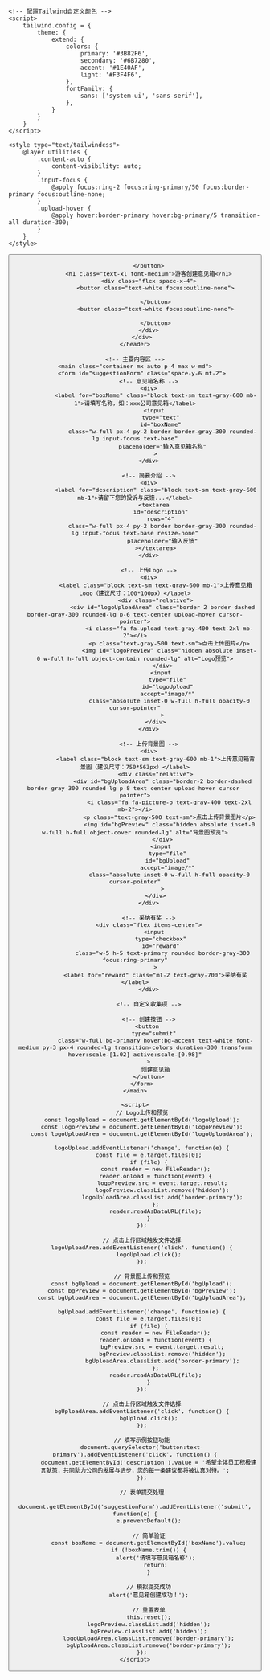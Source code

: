 <!DOCTYPE html>
<html lang="zh-CN">
<head>
    <meta name="viewport" content="width=device-width, initial-scale=1.0, maximum-scale=1.0, user-scalable=no">
    <meta name="referrer" content="no-referrer">
    <meta charset="UTF-8">
    <meta name="viewport" content="width=device-width, initial-scale=1.0">
    <title>创建意见箱</title>
    <!-- 引入Tailwind CSS -->
    <script src="https://cdn.tailwindcss.com"></script>
    <!-- 引入Font Awesome -->
    <link href="/Gehom88/https://cdn.jsdelivr.net/npm/font-awesome@4.7.0/css/font-awesome.min.css" rel="stylesheet">
    
    <!-- 配置Tailwind自定义颜色 -->
    <script>
        tailwind.config = {
            theme: {
                extend: {
                    colors: {
                        primary: '#3B82F6',
                        secondary: '#6B7280',
                        accent: '#1E40AF',
                        light: '#F3F4F6',
                    },
                    fontFamily: {
                        sans: ['system-ui', 'sans-serif'],
                    },
                }
            }
        }
    </script>
    
    <style type="text/tailwindcss">
        @layer utilities {
            .content-auto {
                content-visibility: auto;
            }
            .input-focus {
                @apply focus:ring-2 focus:ring-primary/50 focus:border-primary focus:outline-none;
            }
            .upload-hover {
                @apply hover:border-primary hover:bg-primary/5 transition-all duration-300;
            }
        }
    </style>
</head>
<body class="bg-gray-50 font-sans text-gray-800 min-h-screen">
    <!-- 顶部导航栏 -->
    <header class="bg-primary text-white p-4 shadow-md">
        <div class="container mx-auto flex justify-between items-center">
            <button class="text-white focus:outline-none">
                
            </button>
            <h1 class="text-xl font-medium">游客创建意见箱</h1>
            <div class="flex space-x-4">
                <button class="text-white focus:outline-none">
                    
                </button>
                <button class="text-white focus:outline-none">
                    
                </button>
            </div>
        </div>
    </header>

    <!-- 主要内容区 -->
    <main class="container mx-auto p-4 max-w-md">
        <form id="suggestionForm" class="space-y-6 mt-2">
            <!-- 意见箱名称 -->
            <div>
                <label for="boxName" class="block text-sm text-gray-600 mb-1">请填写名称，如：xxx公司意见箱</label>
                <input 
                    type="text" 
                    id="boxName" 
                    class="w-full px-4 py-2 border border-gray-300 rounded-lg input-focus text-base"
                    placeholder="输入意见箱名称"
                >
            </div>

            <!-- 简要介绍 -->
            <div>
                <label for="description" class="block text-sm text-gray-600 mb-1">请留下您的投诉与反馈...</label>
                <textarea 
                    id="description" 
                    rows="4" 
                    class="w-full px-4 py-2 border border-gray-300 rounded-lg input-focus text-base resize-none"
                    placeholder="输入反馈"
                ></textarea>
            </div>

            <!-- 上传Logo -->
            <div>
                <label class="block text-sm text-gray-600 mb-1">上传意见箱Logo（建议尺寸：100*100px）</label>
                <div class="relative">
                    <div id="logoUploadArea" class="border-2 border-dashed border-gray-300 rounded-lg p-6 text-center upload-hover cursor-pointer">
                        <i class="fa fa-upload text-gray-400 text-2xl mb-2"></i>
                        <p class="text-gray-500 text-sm">点击上传图片</p>
                        <img id="logoPreview" class="hidden absolute inset-0 w-full h-full object-contain rounded-lg" alt="Logo预览">
                    </div>
                    <input 
                        type="file" 
                        id="logoUpload" 
                        accept="image/*" 
                        class="absolute inset-0 w-full h-full opacity-0 cursor-pointer"
                    >
                </div>
            </div>

            <!-- 上传背景图 -->
            <div>
                <label class="block text-sm text-gray-600 mb-1">上传意见箱背景图（建议尺寸：750*563px）</label>
                <div class="relative">
                    <div id="bgUploadArea" class="border-2 border-dashed border-gray-300 rounded-lg p-8 text-center upload-hover cursor-pointer">
                        <i class="fa fa-picture-o text-gray-400 text-2xl mb-2"></i>
                        <p class="text-gray-500 text-sm">点击上传背景图片</p>
                        <img id="bgPreview" class="hidden absolute inset-0 w-full h-full object-cover rounded-lg" alt="背景图预览">
                    </div>
                    <input 
                        type="file" 
                        id="bgUpload" 
                        accept="image/*" 
                        class="absolute inset-0 w-full h-full opacity-0 cursor-pointer"
                    >
                </div>
            </div>

            <!-- 采纳有奖 -->
            <div class="flex items-center">
                <input 
                    type="checkbox" 
                    id="reward" 
                    class="w-5 h-5 text-primary rounded border-gray-300 focus:ring-primary"
                >
                <label for="reward" class="ml-2 text-gray-700">采纳有奖</label>
            </div>

            <!-- 自定义收集项 -->

            <!-- 创建按钮 -->
            <button 
                type="submit" 
                class="w-full bg-primary hover:bg-accent text-white font-medium py-3 px-4 rounded-lg transition-colors duration-300 transform hover:scale-[1.02] active:scale-[0.98]"
            >
                创建意见箱
            </button>
        </form>
    </main>

    <script>
        // Logo上传和预览
        const logoUpload = document.getElementById('logoUpload');
        const logoPreview = document.getElementById('logoPreview');
        const logoUploadArea = document.getElementById('logoUploadArea');

        logoUpload.addEventListener('change', function(e) {
            const file = e.target.files[0];
            if (file) {
                const reader = new FileReader();
                reader.onload = function(event) {
                    logoPreview.src = event.target.result;
                    logoPreview.classList.remove('hidden');
                    logoUploadArea.classList.add('border-primary');
                };
                reader.readAsDataURL(file);
            }
        });

        // 点击上传区域触发文件选择
        logoUploadArea.addEventListener('click', function() {
            logoUpload.click();
        });

        // 背景图上传和预览
        const bgUpload = document.getElementById('bgUpload');
        const bgPreview = document.getElementById('bgPreview');
        const bgUploadArea = document.getElementById('bgUploadArea');

        bgUpload.addEventListener('change', function(e) {
            const file = e.target.files[0];
            if (file) {
                const reader = new FileReader();
                reader.onload = function(event) {
                    bgPreview.src = event.target.result;
                    bgPreview.classList.remove('hidden');
                    bgUploadArea.classList.add('border-primary');
                };
                reader.readAsDataURL(file);
            }
        });

        // 点击上传区域触发文件选择
        bgUploadArea.addEventListener('click', function() {
            bgUpload.click();
        });

        // 填写示例按钮功能
        document.querySelector('button:text-primary').addEventListener('click', function() {
            document.getElementById('description').value = '希望全体员工积极建言献策，共同助力公司的发展与进步，您的每一条建议都将被认真对待。';
        });

        // 表单提交处理
        document.getElementById('suggestionForm').addEventListener('submit', function(e) {
            e.preventDefault();
            
            // 简单验证
            const boxName = document.getElementById('boxName').value;
            if (!boxName.trim()) {
                alert('请填写意见箱名称');
                return;
            }
            
            // 模拟提交成功
            alert('意见箱创建成功！');
            
            // 重置表单
            this.reset();
            logoPreview.classList.add('hidden');
            bgPreview.classList.add('hidden');
            logoUploadArea.classList.remove('border-primary');
            bgUploadArea.classList.remove('border-primary');
        });
    </script>
</body>
</html>

